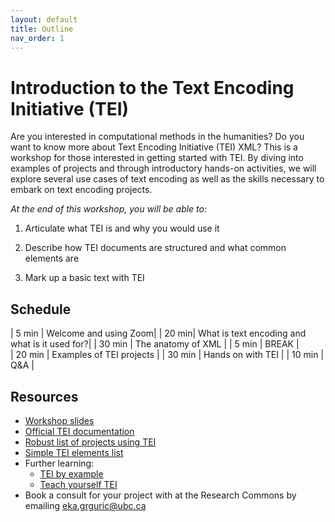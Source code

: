 ```yaml
---
layout: default
title: Outline
nav_order: 1
---
```

# Introduction to the Text Encoding Initiative (TEI)
Are you interested in computational methods in the humanities? Do you want to know more about Text Encoding Initiative (TEI) XML? This is a workshop for those interested in getting started with TEI. By diving into examples of projects and through introductory hands-on activities, we will explore several use cases of text encoding as well as the skills necessary to embark on text encoding projects.

*At the end of this workshop, you will be able to:*

1. Articulate what TEI is and why you would use it

2. Describe how TEI documents are structured and what common elements are

3. Mark up a basic text with TEI


## Schedule

| 5 min | Welcome and using Zoom|
| 20 min| What is text encoding and what is it used for?|
| 30 min | The anatomy of XML |
| 5 min | BREAK |   
| 20 min | Examples of TEI projects |
| 30 min | Hands on with TEI |
| 10 min | Q&A |

## Resources
* [Workshop slides](https://docs.google.com/presentation/d/1w-XK2lB2Hg89JMc2-CoLXQlssJCX9RwMx1-xZq_HrQk/edit?usp=sharing)
* [Official TEI documentation](https://tei-c.org/)
* [Robust list of projects using TEI](https://tei-c.org/activities/projects/)
* [Simple TEI elements list](https://www.wwp.northeastern.edu/outreach/seminars/miami/handouts/elementList.xhtml)
* Further learning:
    * [TEI by example](https://teibyexample.org/)
    * [Teach yourself TEI](https://tei-c.org/support/learn/teach-yourself-tei/)
* Book a consult for your project with at the Research Commons by emailing <a href="mailto:eka.grguric@ubc.ca">eka.grguric@ubc.ca</a>